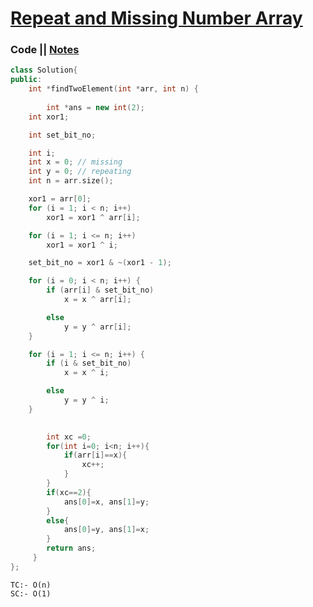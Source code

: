 # [Repeat and Missing Number Array](https://practice.geeksforgeeks.org/problems/find-missing-and-repeating2512/1/)

### Code || [Notes](https://drive.google.com/file/d/1_jJ3gypu30RaIG4S2gkCApI-D3jGj2_Y/view?usp=sharing)
``` .cpp
class Solution{
public:
    int *findTwoElement(int *arr, int n) {
        
        int *ans = new int(2);
    int xor1;

    int set_bit_no;

    int i;
    int x = 0; // missing
    int y = 0; // repeating
    int n = arr.size();

    xor1 = arr[0];
    for (i = 1; i < n; i++)
        xor1 = xor1 ^ arr[i];

    for (i = 1; i <= n; i++)
        xor1 = xor1 ^ i;

    set_bit_no = xor1 & ~(xor1 - 1);

    for (i = 0; i < n; i++) {
        if (arr[i] & set_bit_no)
            x = x ^ arr[i];

        else
            y = y ^ arr[i];
    }

    for (i = 1; i <= n; i++) {
        if (i & set_bit_no)
            x = x ^ i;

        else
            y = y ^ i;
    }

    
        int xc =0;
        for(int i=0; i<n; i++){
            if(arr[i]==x){
                xc++;
            }
        }
        if(xc==2){
            ans[0]=x, ans[1]=y;
        } 
        else{
            ans[0]=y, ans[1]=x;
        }
        return ans;
     }
};
```

```
TC:- O(n)
SC:- O(1)
```
